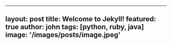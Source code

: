  ---
  layout: post
  title: Welcome to Jekyll!
  featured: true
  author: john
  tags: [python, ruby, java]
  image: '/images/posts/image.jpeg'
  ---
